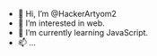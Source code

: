 - 👋 Hi, I’m @HackerArtyom2
- 👀 I’m interested in web.
- 🌱 I’m currently learning JavaScript.
- 📫 ...

<!---
HackerArtyom2/HackerArtyom2 is a ✨ special ✨ repository because its `README.md` (this file) appears on your GitHub profile.
You can click the Preview link to take a look at your changes.
--->
